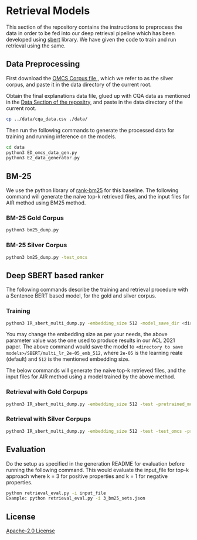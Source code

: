 # Retrieval Models

This section of the repository contains the instructions to preprocess the data in order to be fed into our deep retrieval pipeline which has been developed using [sbert](https://www.sbert.net/) library. We have given the code to train and run retrieval using the same.

## Data Preprocessing

First download the [OMCS Corpus file ](https://s3.amazonaws.com/conceptnet/downloads/2018/omcs-sentences-more.txt), which we refer to as the silver corpus, and paste  it in the data directory of the current root.

Obtain the final explanations data file, glued up with CQA data as mentioned in the [Data Section of the repositry](https://github.com/ShouryaAggarwal/Explanations-for-CommonSenseQA/tree/master/data), and paste in the data directory of the current root.

```bash
cp ../data/cqa_data.csv ./data/
```

Then run the following commands to generate the processed data for training and running inference on the models.

```bash
cd data
python3 ED_omcs_data_gen.py
python3 E2_data_generator.py
```


## BM-25

We use the python library of [rank-bm25](https://pypi.org/project/rank-bm25/) for this baseline. The following command will generate the naive top-k retrieved files, and the input files for AIR method using BM25 method.

### BM-25 Gold Corpus

```bash
python3 bm25_dump.py
```

### BM-25 Silver Corpus

```bash
python3 bm25_dump.py -test_omcs
```

## Deep SBERT based ranker

The following commands describe the training and retrieval procedure with a Sentence BERT based model, for the gold and silver corpus.

### Training

```bash
python3 IR_sbert_multi_dump.py -embedding_size 512 -model_save_dir <directory to save models>
```
You may change the embedding size as per your needs, the above parameter value was the one used to produce results in our ACL 2021 paper.
The above command would save the model to ```<directory to save models>/SBERT/multi_lr_2e-05_emb_512```, where ```2e-05``` is the learning reate (default) and ```512``` is the mentioned embedding size.

The below commands will generate the naive top-k retrieved files, and the input files for AIR method using a model trained by the above method.

### Retrieval with Gold Corpups

```bash
python3 IR_sbert_multi_dump.py -embedding_size 512 -test -pretrained_model <path to the pretrained model as explained above>
```

### Retrieval with Silver Corpups

```bash
python3 IR_sbert_multi_dump.py -embedding_size 512 -test -test_omcs -pretrained_model <path to the pretrained model as explained above>
```

## Evaluation
Do the setup as specified in the generation README for evaluation before running the following command. This would evaluate the input_file for top-k approach where k = 3 for positive properties and k = 1 for negative properties.
```bash
python retrieval_eval.py -i input_file
Example: python retrieval_eval.py -i 3_bm25_sets.json
```

## License
[Apache-2.0 License](https://www.apache.org/licenses/LICENSE-2.0)
